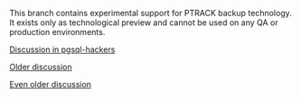 This branch contains experimental support for PTRACK backup technology.
It exists only as technological preview and cannot be used on any QA or production environments.


[Discussion in pgsql-hackers](https://www.postgresql.org/message-id/flat/429c92fd-dd2d-54e0-a41d-3673a0726f57%40postgrespro.ru#429c92fd-dd2d-54e0-a41d-3673a0726f57@postgrespro.ru)

[Older discussion](https://www.postgresql.org/message-id/flat/843D96CC-7C55-4296-ADE0-622A7ACD4978%40yesql.se#843D96CC-7C55-4296-ADE0-622A7ACD4978@yesql.se)

[Even older discussion](https://www.postgresql.org/message-id/flat/449A7A9D-DB58-40F8-B80E-4C4EE7DB47FD%40yandex-team.ru#449A7A9D-DB58-40F8-B80E-4C4EE7DB47FD@yandex-team.ru)